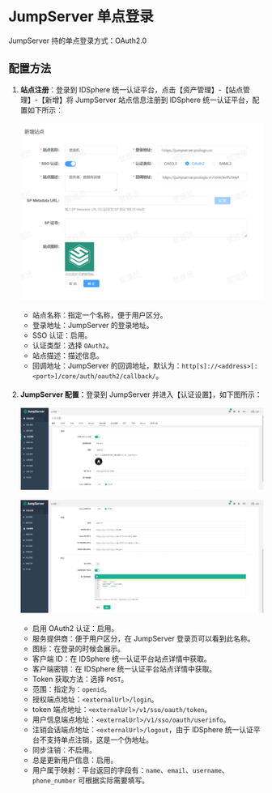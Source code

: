# JumpServer 单点登录
JumpServer 持的单点登录方式：OAuth2.0
## 配置方法
1. **站点注册**：登录到 IDSphere 统一认证平台，点击【资产管理】-【站点管理】-【新增】将 JumpServer 站点信息注册到 IDSphere 统一认证平台，配置如下所示：<br><br>
![img.png](img/jumpserver-site.jpg)<br><br>
    * 站点名称：指定一个名称，便于用户区分。
    * 登录地址：JumpServer 的登录地址。
    * SSO 认证：启用。
    * 认证类型：选择 `OAuth2`。
    * 站点描述：描述信息。
    * 回调地址：JumpServer 的回调地址，默认为：`http[s]://<address>[:<port>]/core/auth/oauth2/callback/`。<br><br>
2. **JumpServer 配置**：登录到 JumpServer 并进入【认证设置】，如下图所示：<br><br>
![img.png](img/jumpserver-config1.jpg)<br><br>
![img.png](img/jumpserver-config2.jpg)<br><br>
   * 启用 OAuth2 认证：启用。
   * 服务提供商：便于用户区分，在 JumpServer 登录页可以看到此名称。
   * 图标：在登录的时候会展示。
   * 客户端 ID：在 IDSphere 统一认证平台站点详情中获取。
   * 客户端密钥：在 IDSphere 统一认证平台站点详情中获取。
   * Token 获取方法：选择 `POST`。
   * 范围：指定为：`openid`。
   * 授权端点地址：`<externalUrl>/login`。
   * token 端点地址：`<externalUrl>/v1/sso/oauth/token`。
   * 用户信息端点地址：`<externalUrl>/v1/sso/oauth/userinfo`。
   * 注销会话端点地址：`<externalUrl>/logout`，由于 IDSphere 统一认证平台不支持单点注销，这是一个伪地址。
   * 同步注销：不启用。
   * 总是更新用户信息：启用。
   * 用户属于映射：平台返回的字段有：`name`、`email`、`username`、`phone_number` 可根据实际需要填写。